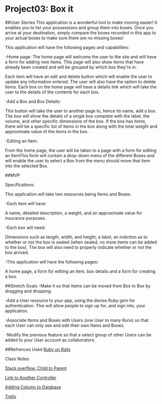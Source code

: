 
# Project03: Box it

##User Stories
This application is a wonderful tool to make moving easier! It enables you to list your possessions and group them into boxes. Once you arrive at your destination, simply compare the boxes recorded in this app to your actual boxes to make sure there are no missing boxes!

This application will have the following pages and capabilities:

-Home page:
The home page will welcome the user to the site and will have a form for adding new items. This page will also show items that have already been created and will be grouped by which box they're in.

Each item will have an edit and delete button which will enable the user to update any information entered. The user will also have the option to delete items. Each box on the home page will have a details link which will take the user to the details of the contents for each box. 

-Add a Box and Box Details:

This button will take the user to another page to, hence its name, add a box. The box will show the details of a single box complete with the label, the volume, and other specific dimensions of the box. If the box has items, there will be a specific list of items in the box along with the total weight and approximate value of the items in the box.

-Editing an Item:

From the home page, the user will be taken to a page with a form for editing an ItemThis form will contain a drop-down menu of the different Boxes and will enable the user to select a Box from the menu should move that item into the selected Box.

##MVP

Specifications:

This application will take two resources being Items and Boxes. 

-Each item will have:

A name, detailed description, a weight, and an approximate value for insurance purposes.

-Each box will need:

Dimensions such as length, width, and height, a label, an indiction as to whether or not the box is sealed (when sealed, no more items can be added to the box).
The box will also need to properly indicate whether or not the box arrived.

-This application will have the following pages:

A home page, a form for editing an item, box details and a form for creating a box.

##Stretch Goals
-Make it so that Items can be moved from Box to Box by dragging and dropping.

-Add a User resource to your app, using the devise Ruby gem for authentication. This will allow people to sign up for, and sign into, your application.

-Associate Items and Boxes with Users (one User to many Runs) so that each User can only see and edit their own Items and Boxes.

-Modify the previous feature so that a select group of other Users can be added to your User account as collaborators.

##Refrences Used
<a href="http://guides.rubyonrails.org/form_helpers.html">Ruby on Rails</a>

Class Notes

<a href="http://stackoverflow.com/questions/35608196/how-to-access-child-new-form-from-parent-index-page-in-rails">Stack overflow: Child to Parent</a>

<a href= "http://stackoverflow.com/questions/18859981/rails-link-to-into-another-controller-with-params">Link to Another Controller</a>

<a href= "http://stackoverflow.com/questions/4834809/adding-a-column-to-an-existing-table-in-a-rails-migration">Adding Column to Database</a>


<a href= "https://trello.com/b/aTgMRyHM/project-3-box-it">Trello</a>

